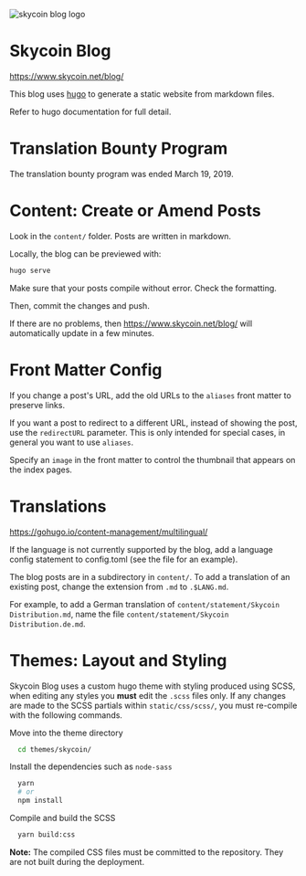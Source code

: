 ![skycoin blog logo](https://user-images.githubusercontent.com/26845312/32426756-27c29fd4-c282-11e7-8c9b-b0aa179a03ab.png)

Skycoin Blog
============

https://www.skycoin.net/blog/

This blog uses [hugo](https://gohugo.io/) to generate a static website from markdown files.

Refer to hugo documentation for full detail.

Translation Bounty Program
==========================

The translation bounty program was ended March 19, 2019.

Content: Create or Amend Posts
==============================

Look in the `content/` folder.  Posts are written in markdown.

Locally, the blog can be previewed with:

```sh
hugo serve
```

Make sure that your posts compile without error. Check the formatting.

Then, commit the changes and push.

If there are no problems, then https://www.skycoin.net/blog/ will automatically update in a few minutes.

Front Matter Config
===================

If you change a post's URL, add the old URLs to the `aliases` front matter to preserve links.

If you want a post to redirect to a different URL, instead of showing the post, use the `redirectURL` parameter.
This is only intended for special cases, in general you want to use `aliases`.

Specify an `image` in the front matter to control the thumbnail that appears on the
index pages.

Translations
============

https://gohugo.io/content-management/multilingual/

If the language is not currently supported by the blog,
add a language config statement to config.toml (see the file for an example).

The blog posts are in a subdirectory in `content/`.
To add a translation of an existing post, change the extension from `.md` to `.$LANG.md`.

For example, to add a German translation of `content/statement/Skycoin Distribution.md`,
name the file `content/statement/Skycoin Distribution.de.md`.

Themes: Layout and Styling
==========================

Skycoin Blog uses a custom hugo theme with styling produced using SCSS, when editing any styles you **must** edit the `.scss` files only. If any changes are made to the SCSS partials within `static/css/scss/`, you must re-compile with the following commands.

Move into the theme directory
```sh
  cd themes/skycoin/
```

Install the dependencies such as `node-sass`
```sh
  yarn
  # or
  npm install
```

Compile and build the SCSS
```sh
  yarn build:css
```

**Note:** The compiled CSS files must be committed to the repository. They are not built during the deployment.
